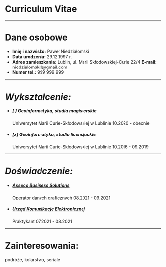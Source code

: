 # **Curriculum Vitae**
---
#  Dane osobowe
- **Imię i nazwisko:** Paweł Niedziałomski
- **Data urodzenia:** 29.12.1997 r.
- **Adres zamieszkania:** Lublin, ul. Marii Skłodowskiej-Curie 22/4
 **E-mail:** <niedzialomski1@gmail.com>
- **Numer tel.:** 999 999 999
---
# *Wykształcenie:*

- ##### [ ] **Geoinformatyka**, *studia magisterskie*

    Uniwersytet Marii Curie-Skłodowskiej w Lublinie
    10.2020 - obecnie


- ##### [x] **Geoinformatyka**, *studia licencjackie*

    Uniwersytet Marii Curie-Skłodowskiej w Lublinie
    10.2016 - 09.2019
---
# *Doświadczenie:*

- ##### [Asseco Business Solutions](https://assecobs.pl/)
    Operator danych graficznych
    08.2021 - 09.2021
- ##### [Urząd Komunikacje Elektronicznej](https://www.uke.gov.pl/)
    Praktykant
    07.2021 - 08.2021
---
# Zainteresowania:
podróże, kolarstwo, seriale 
